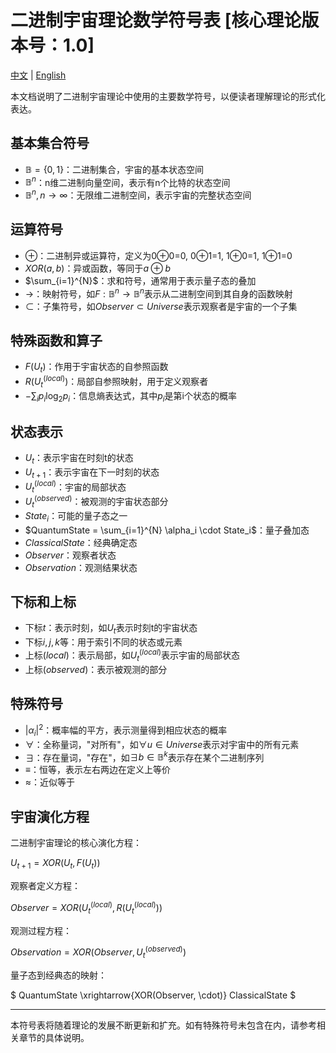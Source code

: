# 二进制宇宙理论数学符号表 [核心理论版本号：1.0]

[中文](math_notation.md) | [English](math_notation_en.md)

本文档说明了二进制宇宙理论中使用的主要数学符号，以便读者理解理论的形式化表达。

## 基本集合符号

- $\mathbb{B} = \{0, 1\}$：二进制集合，宇宙的基本状态空间
- $\mathbb{B}^{n}$：n维二进制向量空间，表示有n个比特的状态空间
- $\mathbb{B}^{n}, n \rightarrow \infty$：无限维二进制空间，表示宇宙的完整状态空间

## 运算符号

- $\oplus$：二进制异或运算符，定义为0⊕0=0, 0⊕1=1, 1⊕0=1, 1⊕1=0
- $XOR(a, b)$：异或函数，等同于$a \oplus b$
- $\sum_{i=1}^{N}$：求和符号，通常用于表示量子态的叠加
- $\rightarrow$：映射符号，如$F: \mathbb{B}^{n} \rightarrow \mathbb{B}^{n}$表示从二进制空间到其自身的函数映射
- $\subset$：子集符号，如$Observer \subset Universe$表示观察者是宇宙的一个子集

## 特殊函数和算子

- $F(U_t)$：作用于宇宙状态的自参照函数
- $R(U_t^{(local)})$：局部自参照映射，用于定义观察者
- $-\sum_{i} p_i \log_2 p_i$：信息熵表达式，其中$p_i$是第i个状态的概率

## 状态表示

- $U_t$：表示宇宙在时刻t的状态
- $U_{t+1}$：表示宇宙在下一时刻的状态
- $U_t^{(local)}$：宇宙的局部状态
- $U_t^{(observed)}$：被观测的宇宙状态部分
- $State_i$：可能的量子态之一
- $QuantumState = \sum_{i=1}^{N} \alpha_i \cdot State_i$：量子叠加态
- $ClassicalState$：经典确定态
- $Observer$：观察者状态
- $Observation$：观测结果状态

## 下标和上标

- 下标$t$：表示时刻，如$U_t$表示时刻t的宇宙状态
- 下标$i, j, k$等：用于索引不同的状态或元素
- 上标$(local)$：表示局部，如$U_t^{(local)}$表示宇宙的局部状态
- 上标$(observed)$：表示被观测的部分

## 特殊符号

- $|\alpha_i|^2$：概率幅的平方，表示测量得到相应状态的概率
- $\forall$：全称量词，"对所有"，如$\forall u \in Universe$表示对宇宙中的所有元素
- $\exists$：存在量词，"存在"，如$\exists b \in \mathbb{B}^{k}$表示存在某个二进制序列
- $\equiv$：恒等，表示左右两边在定义上等价
- $\approx$：近似等于

## 宇宙演化方程

二进制宇宙理论的核心演化方程：

$`
U_{t+1} = XOR(U_t, F(U_t))
`$

观察者定义方程：

$`
Observer = XOR(U_t^{(local)}, R(U_t^{(local)}))
`$

观测过程方程：

$`
Observation = XOR(Observer, U_t^{(observed)})
`$

量子态到经典态的映射：

$`
QuantumState \xrightarrow{XOR(Observer, \cdot)} ClassicalState
`$

---

本符号表将随着理论的发展不断更新和扩充。如有特殊符号未包含在内，请参考相关章节的具体说明。 